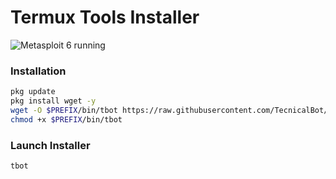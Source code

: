 # Termux Tools Installer
![Metasploit 6 running](https://github.com/TecnicalBot/tbot/blob/main/images/tbot.png)


### Installation
```bash
pkg update
pkg install wget -y
wget -O $PREFIX/bin/tbot https://raw.githubusercontent.com/TecnicalBot/tbot/main/tbot.sh
chmod +x $PREFIX/bin/tbot
```

### Launch Installer
```bash
tbot
```
